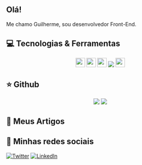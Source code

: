 ## Olá!

Me chamo Guilherme, sou desenvolvedor Front-End.

## 💻 Tecnologias & Ferramentas

<p align="center">
  <img src="https://img.shields.io/badge/javascript-%23F7DF1E.svg?&style=for-the-badge&logo=javascript&logoColor=black" height="25"/>
  <img src="https://img.shields.io/badge/node.js%20-%2343853D.svg?&style=for-the-badge&logo=node.js&logoColor=white" height="25"/>
  <img src="https://img.shields.io/badge/bootstrap%20-%23563D7C.svg?&style=for-the-badge&logo=bootstrap&logoColor=white" height="25"/>
  <img src="https://img.shields.io/pypi/pyversions/3?style=for-the-badge" heigth="25"/>
  <img src="https://img.shields.io/badge/-GitHub-181717?style=flat-square&logo=github" height="25"/>
 
</p>

## ⭐ Github

<p align = "center">
  <img src = "https://github-readme-stats.vercel.app/api?username=guilhermesenci&show_icons=true&theme=tokyonight&line_height=27">
  <img src = "https://github-readme-stats.vercel.app/api/top-langs/?username=guilhermesenci&hide=css,java,html&theme=tokyonight">
</p>

## 📕 Meus Artigos

<!-- BLOG-POST-LIST:START -->

## 🎯 Minhas redes sociais

[![Twitter](https://img.shields.io/badge/twitter-%231DA1F2.svg?&style=for-the-badge&logo=twitter&logoColor=white)](https://twitter.com/guilherme_senci)
[![LinkedIn](https://img.shields.io/badge/linkedin-%230077B5.svg?&style=for-the-badge&logo=linkedin&logoColor=white)](https://www.linkedin.com/in/guilhermesenci/)
